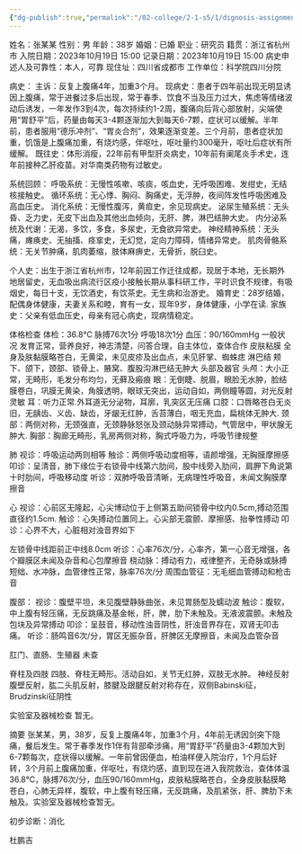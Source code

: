 ```yaml
---
{"dg-publish":true,"permalink":"/02-college/2-1-s5/1/dignosis-assignment/","tags":["诊断学"]}
---
```


姓名：张某某
性别：男
年龄：38岁
婚姻：已婚
职业：研究员
籍贯：浙江省杭州市
入院日期：2023年10月19日 15:00
记录日期：2023年10月19日 15:00
病史申述人及可靠性：本人，可靠
现住址：四川省成都市
工作单位：科学院四川分院

病史：
主诉：反复上腹痛4年，加重3个月。
现病史：患者于四年前出现无明显诱因上腹痛，常于进餐过多后出现，常于春季、饮食不当及压力过大，焦虑等情绪波动后诱发，一年发作3到4次，每次持续约1-2周，腹痛向后背心部放射，尖端使用“胃舒平”后，药量由每天3-4颗逐渐加大到每天6-7颗，症状可以缓解。半年前，患者服用“德乐冲剂”、“胃炎合剂”，效果逐渐变差。三个月前，患者症状加重，饥饿是上腹痛加重，有烧灼感，伴呕吐，呕吐量约300毫升，呕吐后症状有所缓解。
既往史：体形消瘦，22年前有甲型肝炎病史，10年前有阑尾炎手术史，连年前接种乙肝疫苗。对华南类药物有过敏史。

系统回顾：
呼吸系统：无慢性咳嗽、咳痰，咳血史，无呼吸困难、发绀史，无结核接触史。
循环系统：无心悸、胸闷、胸痛史，无浮肿，夜间阵发性呼吸困难及高血压史。
消化系统：无慢性腹泻，黄疸史，余见现病史。
泌尿生殖系统：无头昏、乏力史，无皮下出血及其他出血倾向，无肝、脾，淋巴结肿大史。
内分泌系统及代谢：无渴，多饮，多食，多尿史，无食欲异常史。
神经精神系统：无头痛，瘫痪史、无抽搐、痉挛史，无幻觉，定向力障碍，情绪异常史。
肌肉骨骼系统：无关节肿痛，肌肉萎缩，肢体麻痹史，无骨折，脱臼史。

个人史：出生于浙江省杭州市，12年前因工作迁往成都，现居于本地，无长期外地居留史，无血吸出病流行区疫小接触长期从事科研工作，平时识食不规律，有吸烟史，每日十支，无饮酒史，有饮茶史。无生病和治游史。
婚育史：28岁结婚，配偶身体健康，夫妻关系和睦，育有一女，现年9岁，身体健康，小学在读.
家族史：父亲有低血压史，母亲有冠心病史，现病情稳定。

体格检查
体检：36.8℃  脉搏76次1分  呼吸18次1分  血压：90/160mmHg
一般状况
发育正常，营养良好，神志清楚，问答合理，自主体位，查体合作
皮肤粘膜
全身及肤黏膜略苍白，无黄梁，未见皮疹及出血点，未见肝掌、蜘蛛痣
淋巴结
颊下、颌下，颈部、锁骨上、腋窝、腹股沟淋巴结无肿大
头部及器官
头颅：大小正常，无畸形，毛发分布均匀，无藓及瘢痕
眼：无倒睫、脱眉，眼脸无水肿，脸结膜卷白，巩膜无黄染，角膜透明，眼球无突出，运动自如，两侧瞳等圆，对光反射灵敏
耳：听力正常.外耳道无分泌物，耳廓，乳突区无压痛
口腔：口唇略苍白无炎旧，无龋齿、义齿、缺齿，牙龈无红肿，舌苔薄白，咽无充血，扁桃体无肿大.
颈部：两侧对称，无颈强直，无颈静脉怒张及颈动脉异常搏动，气管居中，甲状腺无肿大.
胸部：胸廊无畸形，乳房两侧对称，胸式呼吸力为，呼吸节律规整

肺
视诊：呼吸运动两则相等
触诊：两侧呼吸动度相等，语颜增强，无胸膜摩擦感
叩诊：呈清音，肺下缘位于右锁骨中线第六肋间，股中线旁入肋间，肩胛下角说第十时肋间，呼吸移动度
听诊：双肺呼吸音清晰，无病理性呼吸音，未闻文胸膜摩擦音

心
视诊：心前区无隆起，心尖博动位于上侧第五助间锁骨中纹内0.5cm,搏动范围直径约1.5cm.
触诊：心失搏动位置同上。心尖部无震颤、摩擦感、抬拳性搏动
叩诊：心界不大，心脏相对浊音界如下

左锁骨中线距前正中线8.0cm
听诊：心率76次/分，心率齐，第一心音无增强，各个瓣膜区未闻及杂音和心包摩擦音
桡动脉：搏动有力，戒律整齐，无奇脉或脉搏短绌、水冲脉，血管律性正常，脉率76次/分
周围血管征：无毛细血管搏动和枪击音

腹部：
视诊：腹壁平坦，未见腹壁静脉曲张，未见胃肠型及蠕动波
触诊：腹软，中上腹有轻压痛，无反跳痛及基金帐，肝，脾，肋下未触及。无液波震颤。未触及包块及异常搏动
叩诊：呈鼓音，移动性浊音阴性，肝浊音界存在，双肾无叩击痛。
听诊：肠鸣音6次/分，胃区无振杂音，肝脾区无摩擦音，未闻及血管杂音

肛门、直肠、生殖器
未查

脊柱及四肢
四肢、脊柱无畸形。活动自如，关节无红肿，双肢无水肿。
神经反射
腹壁反射，肱二头肌反射，膝腱及跟腱反射对称存在，双侧Babinski征，Brudzinski征阴性

实验室及器械检查
暂无。

摘要
张某某，男，38岁，反复上腹痛4年，加重3个月，4年前无诱因剑突下隐痛，餐后发生。常于春季发作1伴有背部牵涉痛，用“胃舒平”药量由3-4颗加大到6-7颗每次，症状得以缓解。一年前曾因便血，柏油样便入院治疗，1个月后好转，3个月前上腹痛加重，伴呕吐，有烧灼感，直到现在进入我院救治，查体体温36.8℃，脉搏76次/分，血压90/160mmHg，皮肤粘膜略苍白，全身皮肤黏膜略苍白，心肺无异样，腹软，中上腹有轻压痛，无反跳痛，及肌紧张，肝、脾肋下未触及。实验室及器械检查暂无。

初步诊断：消化

杜鹏吉